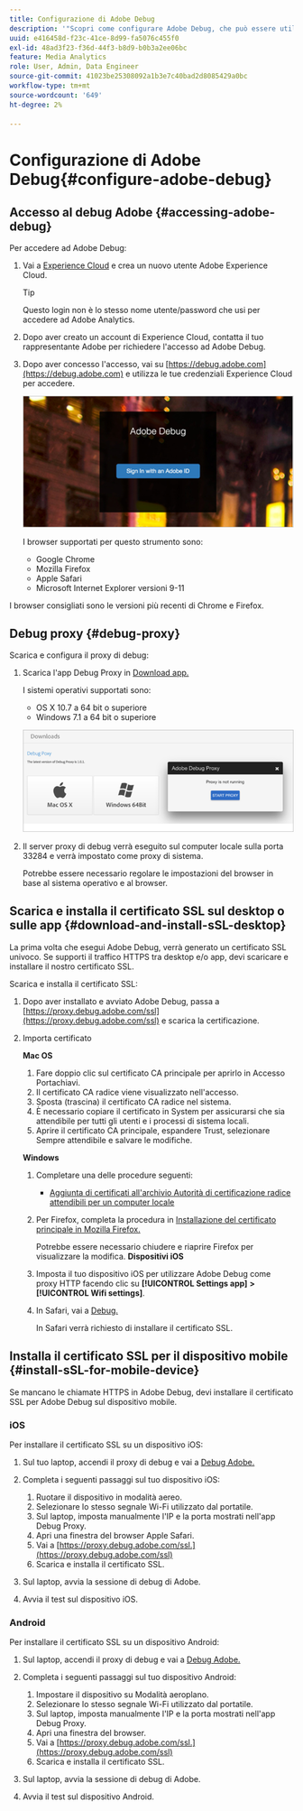 ```yaml
---
title: Configurazione di Adobe Debug
description: '"Scopri come configurare Adobe Debug, che può essere utilizzato per risolvere i problemi relativi alle implementazioni Media SDK."'
uuid: e416458d-f23c-41ce-8d99-fa5076c455f0
exl-id: 48ad3f23-f36d-44f3-b8d9-b0b3a2ee06bc
feature: Media Analytics
role: User, Admin, Data Engineer
source-git-commit: 41023be25308092a1b3e7c40bad2d8085429a0bc
workflow-type: tm+mt
source-wordcount: '649'
ht-degree: 2%

---
```


# Configurazione di Adobe Debug{#configure-adobe-debug}

## Accesso al debug Adobe {#accessing-adobe-debug}

Per accedere ad Adobe Debug:

1. Vai a [Experience Cloud](https://www.marketing.adobe.com/) e crea un nuovo utente Adobe Experience Cloud.

   >[!TIP]
   >
   >Questo login non è lo stesso nome utente/password che usi per accedere ad Adobe Analytics.

1. Dopo aver creato un account di Experience Cloud, contatta il tuo rappresentante Adobe per richiedere l&#39;accesso ad Adobe Debug.
1. Dopo aver concesso l&#39;accesso, vai su [https://debug.adobe.com](https://debug.adobe.com) e utilizza le tue credenziali Experience Cloud per accedere.

   ![](assets/adobe-debug-login.png)

   I browser supportati per questo strumento sono:
   * Google Chrome
   * Mozilla Firefox
   * Apple Safari
   * Microsoft Internet Explorer versioni 9-11

I browser consigliati sono le versioni più recenti di Chrome e Firefox.

## Debug proxy {#debug-proxy}

Scarica e configura il proxy di debug:

1. Scarica l&#39;app Debug Proxy in [Download app.](https://debug.adobe.com/#/downloads)

   I sistemi operativi supportati sono:
   * OS X 10.7 a 64 bit o superiore
   * Windows 7.1 a 64 bit o superiore

   ![](assets/debug-proxy-app.png)

1. Il server proxy di debug verrà eseguito sul computer locale sulla porta 33284 e verrà impostato come proxy di sistema.

   Potrebbe essere necessario regolare le impostazioni del browser in base al sistema operativo e al browser.

## Scarica e installa il certificato SSL sul desktop o sulle app {#download-and-install-sSL-desktop}

La prima volta che esegui Adobe Debug, verrà generato un certificato SSL univoco. Se supporti il traffico HTTPS tra desktop e/o app, devi scaricare e installare il nostro certificato SSL.

Scarica e installa il certificato SSL:

1. Dopo aver installato e avviato Adobe Debug, passa a [https://proxy.debug.adobe.com/ssl](https://proxy.debug.adobe.com/ssl) e scarica la certificazione.
1. Importa certificato

   **Mac OS**
   1. Fare doppio clic sul certificato CA principale per aprirlo in Accesso Portachiavi.
   1. Il certificato CA radice viene visualizzato nell&#39;accesso.
   1. Sposta (trascina) il certificato CA radice nel sistema.
   1. È necessario copiare il certificato in System per assicurarsi che sia attendibile per tutti gli utenti e i processi di sistema locali.
   1. Aprire il certificato CA principale, espandere Trust, selezionare Sempre attendibile e salvare le modifiche.

   **Windows**
   1. Completare una delle procedure seguenti:

      * [Aggiunta di certificati all&#39;archivio Autorità di certificazione radice attendibili per un computer locale](https://technet.microsoft.com/en-us/library/cc754841.aspx#BKMK_addlocal)
   1. Per Firefox, completa la procedura in [Installazione del certificato principale in Mozilla Firefox.](https://wiki.wmtransfer.com/projects/webmoney/wiki/Installing_root_certificate_in_Mozilla_Firefox)

      Potrebbe essere necessario chiudere e riaprire Firefox per visualizzare la modifica.
   **Dispositivi iOS**
   1. Imposta il tuo dispositivo iOS per utilizzare Adobe Debug come proxy HTTP facendo clic su **[!UICONTROL Settings app]** **>** **[!UICONTROL Wifi settings]**.

   1. In Safari, vai a [Debug.](https://proxy.debug.adobe.com/ssl)

      In Safari verrà richiesto di installare il certificato SSL.




## Installa il certificato SSL per il dispositivo mobile {#install-sSL-for-mobile-device}

Se mancano le chiamate HTTPS in Adobe Debug, devi installare il certificato SSL per Adobe Debug sul dispositivo mobile.

### iOS

Per installare il certificato SSL su un dispositivo iOS:

1. Sul tuo laptop, accendi il proxy di debug e vai a [Debug Adobe.](https://debug.adobe.com)
1. Completa i seguenti passaggi sul tuo dispositivo iOS:
   1. Ruotare il dispositivo in modalità aereo.
   1. Selezionare lo stesso segnale Wi-Fi utilizzato dal portatile.
   1. Sul laptop, imposta manualmente l&#39;IP e la porta mostrati nell&#39;app Debug Proxy.
   1. Apri una finestra del browser Apple Safari.
   1. Vai a [https://proxy.debug.adobe.com/ssl.](https://proxy.debug.adobe.com/ssl)
   1. Scarica e installa il certificato SSL.

1. Sul laptop, avvia la sessione di debug di Adobe.
1. Avvia il test sul dispositivo iOS.

### Android

Per installare il certificato SSL su un dispositivo Android:

1. Sul laptop, accendi il proxy di debug e vai a [Debug Adobe.](https://debug.adobe.com)
1. Completa i seguenti passaggi sul tuo dispositivo Android:
   1. Impostare il dispositivo su Modalità aeroplano.
   1. Selezionare lo stesso segnale Wi-Fi utilizzato dal portatile.
   1. Sul laptop, imposta manualmente l&#39;IP e la porta mostrati nell&#39;app Debug Proxy.
   1. Apri una finestra del browser.
   1. Vai a [https://proxy.debug.adobe.com/ssl.](https://proxy.debug.adobe.com/ssl)
   1. Scarica e installa il certificato SSL.

1. Sul laptop, avvia la sessione di debug di Adobe.
1. Avvia il test sul dispositivo Android.
